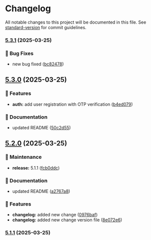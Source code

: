 # Changelog

All notable changes to this project will be documented in this file. See [standard-version](https://github.com/conventional-changelog/standard-version) for commit guidelines.

### [5.3.1](https://github.com/Bhavishya-jasuja/VersionUpdate/compare/v5.3.0...v5.3.1) (2025-03-25)


### 🐛 Bug Fixes

* new bug fixed ([bc82478](https://github.com/Bhavishya-jasuja/VersionUpdate/commit/bc824786bf6f0fe08a99d20ccc62bb84bf9e4e4d))

## [5.3.0](https://github.com/Bhavishya-jasuja/VersionUpdate/compare/v5.2.0...v5.3.0) (2025-03-25)


### 🚀 Features

* **auth:** add user registration with OTP verification ([b4ed079](https://github.com/Bhavishya-jasuja/VersionUpdate/commit/b4ed07906c78bd86fe6e48f0b6d4dfd78c02ac8d))


### 📝 Documentation

* updated README ([50c2d55](https://github.com/Bhavishya-jasuja/VersionUpdate/commit/50c2d5560a8fa3a63e29ae84beb2b482cc8fe03c))

## [5.2.0](https://github.com/Bhavishya-jasuja/VersionUpdate/compare/v5.1.0...v5.2.0) (2025-03-25)


### 🔧 Maintenance

* **release:** 5.1.1 ([fcb0ddc](https://github.com/Bhavishya-jasuja/VersionUpdate/commit/fcb0ddcefacf4cba471de5c429ea81da3cb61259))


### 📝 Documentation

* updated README ([a2767a8](https://github.com/Bhavishya-jasuja/VersionUpdate/commit/a2767a88d4fb1031ff5c9ec844d9e3ef28cfc26b))


### 🚀 Features

* **changelog:** added new change ([0976baf](https://github.com/Bhavishya-jasuja/VersionUpdate/commit/0976baf5d0b899fc3e6f2ab385eeafd3153cc09e))
* **changelog:** added new change version file ([8e072e6](https://github.com/Bhavishya-jasuja/VersionUpdate/commit/8e072e64b5e9bf4c8a4c99b78a96ddc00c3899fc))

### [5.1.1](https://github.com/Bhavishya-jasuja/VersionUpdate/compare/v5.1.0...v5.1.1) (2025-03-25)
